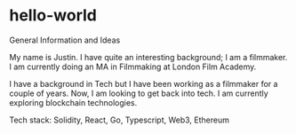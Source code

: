 # hello-world
General Information and Ideas

My name is Justin. I have quite an interesting background; I am a filmmaker.
I am currently doing an MA in Filmmaking at London Film Academy.

I have a background in Tech but I have been working as a filmmaker for a couple of years.
Now, I am looking to get back into tech. I am currently exploring blockchain technologies.

Tech stack: Solidity, React, Go, Typescript, Web3, Ethereum
